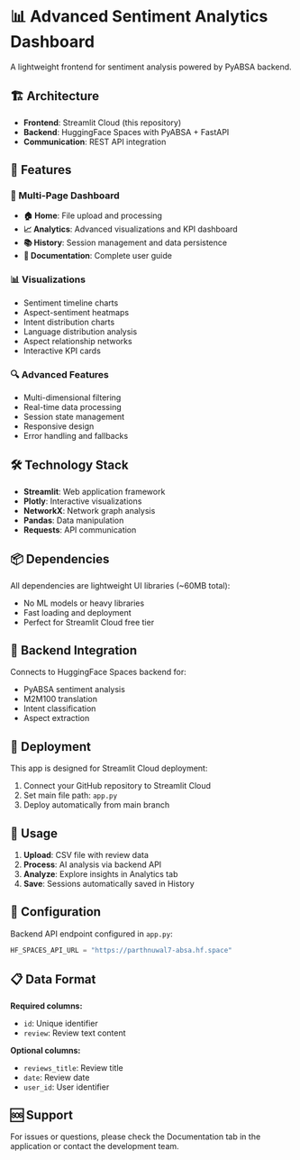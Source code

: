 # 📊 Advanced Sentiment Analytics Dashboard

A lightweight frontend for sentiment analysis powered by PyABSA backend.

## 🏗️ Architecture

- **Frontend**: Streamlit Cloud (this repository)
- **Backend**: HuggingFace Spaces with PyABSA + FastAPI
- **Communication**: REST API integration

## 🚀 Features

### 📱 Multi-Page Dashboard
- **🏠 Home**: File upload and processing
- **📈 Analytics**: Advanced visualizations and KPI dashboard  
- **📚 History**: Session management and data persistence
- **📖 Documentation**: Complete user guide

### 📊 Visualizations
- Sentiment timeline charts
- Aspect-sentiment heatmaps
- Intent distribution charts
- Language distribution analysis
- Aspect relationship networks
- Interactive KPI cards

### 🔍 Advanced Features
- Multi-dimensional filtering
- Real-time data processing
- Session state management
- Responsive design
- Error handling and fallbacks

## 🛠️ Technology Stack

- **Streamlit**: Web application framework
- **Plotly**: Interactive visualizations
- **NetworkX**: Network graph analysis
- **Pandas**: Data manipulation
- **Requests**: API communication

## 📦 Dependencies

All dependencies are lightweight UI libraries (~60MB total):
- No ML models or heavy libraries
- Fast loading and deployment
- Perfect for Streamlit Cloud free tier

## 🔗 Backend Integration

Connects to HuggingFace Spaces backend for:
- PyABSA sentiment analysis
- M2M100 translation
- Intent classification
- Aspect extraction

## 🚀 Deployment

This app is designed for Streamlit Cloud deployment:

1. Connect your GitHub repository to Streamlit Cloud
2. Set main file path: `app.py`
3. Deploy automatically from main branch

## 📝 Usage

1. **Upload**: CSV file with review data
2. **Process**: AI analysis via backend API
3. **Analyze**: Explore insights in Analytics tab
4. **Save**: Sessions automatically saved in History

## 🔧 Configuration

Backend API endpoint configured in `app.py`:
```python
HF_SPACES_API_URL = "https://parthnuwal7-absa.hf.space"
```

## 📋 Data Format

**Required columns:**
- `id`: Unique identifier
- `review`: Review text content

**Optional columns:**
- `reviews_title`: Review title
- `date`: Review date
- `user_id`: User identifier

## 🆘 Support

For issues or questions, please check the Documentation tab in the application or contact the development team.